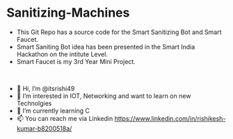 # Sanitizing-Machines
- This Git Repo has a source code for the Smart Sanitizing Bot and Smart Faucet.
- Smart Saniting Bot idea has been presented in the Smart India Hackathon on the intitute Level.
- Smart Faucet is my 3rd Year Mini Project.
<br/>

- 👋 Hi, I’m @itsrishi49
- 👀 I’m interested in IOT, Networking and want to learn on new Technolgies
- 🌱 I’m currently learning C 
- 📫 You can reach me via Linkedin https://www.linkedin.com/in/rishikesh-kumar-b8200518a/

